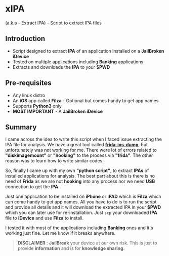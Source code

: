 # xIPA

(a.k.a - Extract IPA) - Script to extract IPA files

## Introduction

* Script designed to extract **IPA** of an application installed on a **JailBroken iDevice**
* Tested on multiple applications including **Banking** applications
* Extracts and downloads the **IPA** to your **$PWD**

## Pre-requisites

* Any linux distro
* An **iOS** app called **Filza** - Optional but comes handy to get app names
* Supports **Python3** only
* **MOST IMPORTANT** - A **JailBroken iDevice**

## Summary

I came across the idea to write this script when I faced issue extracting the IPA file for analysis. We have a great tool called [**frida-ios-dump**](https://github.com/AloneMonkey/frida-ios-dump), but unfortunately was not working for me. There were lot of errors related to **"diskimagemount"** or **"hooking"** to the process via **"frida"**. The other reason was to learn how to write similar codes.

So, finally I came up with my own **"python script"**, to extract **IPAs** of installed applications for analysis.
The best part about this is there is no need of **Frida** as we are not **hooking** into any process nor we need **USB** connection to get the **IPA**.


Just one application to be installed on **iPhone** or **iPAD** which is **Filza** which can come handy to get app names.
All you have to do is to run the script and provide all details and it will download the extracted IPA in your **$PWD** which you can later use for re-installation. Just `scp` your downloaded **IPA** file to **iDevice** and use **Filza** to install.

I tested it with most of the applications including **Banking** ones and it's working just fine. Let me know if it breaks anywhere.


> **DISCLAIMER** : **JailBreak** your device at our own risk. This is just to provide **information** and is for **knowledge sharing**.
